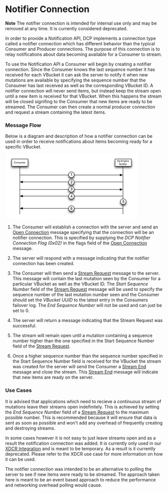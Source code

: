
# Notifier Connection

**Note** The notifier connection is intended for internal use only and may be removed at any time. It is currently considered deprecated.

In order to provide a Notification API, DCP implements a connection type called a notifier connection which has different behavior than the typical Consumer and Producer connections. The purpose of this connection is to relay notifications about data becoming available for a Consumer to stream.

To use the Notification API a Consumer will begin by creating a notifier connection. Since the Consumer knows the last sequence number it has received for each VBucket it can ask the server to notify it when new mutations are available by specifying the sequence number that the Consumer has last received as well as the corresponding VBucket ID. A notifier connection will never send items, but instead keep the stream open until a new item is received for that VBucket. When this happens the stream will be closed signifing to the Consumer that new items are ready to be streamed. The Consumer can then create a normal producer connection and request a stream containing the latest items.

### Message Flow

Below is a diagram and description of how a notifier connection can be used in order to receive notifications about items becoming ready for a specific VBucket.

![Figure 1](../images/notifier_connection.jpg)

1. The Consumer will establish a connection with the server and send an [Open Connection](commands/open-connection.md) message specifying that the connection will be an notifier connection. This is specified by supplying the *DCP Notifier Connection Flag (0x02)* in the flags field of the [Open Connection](commands/open-connection.md) message.

2. The server will respond with a message indicating that the notifier connection has been created.

3. The Consumer will then send a [Stream Request](commands/stream-request.md) message to the server. This message will contain the last mutation seen by the Consumer for a particular VBucket as well as the VBucket ID. The *Start Sequence Number* field of the [Stream Request](commands/stream-request.md) message will be used to specify the sequence number of the last mutation number seen and the Consumer should set the *VBucket UUID* to the latest entry in the Consumers failover log. The *End Sequence Number* will not be used and can just be set to 0.

4. The server will return a message indicating that the Stream Request was successful.

5. The stream will remain open until a mutation containing a sequence number higher than the one specified in the Start Sequence Number field of the [Stream Request](commands/stream-request.md).

6. Once a higher sequence number than the sequence number specified in the Start Sequence Number field is received for the VBucket the stream was created for the server will send the Consumer a [Stream End](commands/stream-end.md) message and close the stream. This [Stream End](commands/stream-end.md) message will indicate that new items are ready on the server.

### Use Cases

It is advised that applications which need to recieve a continuous stream of mutations leave their streams open indefinitely. This is achieved by setting the *End Sequence Number* field of a [Stream Request](commands/stream-request.md) to the maximum possible number. This is recommended because it will ensure that data is sent as soon as possible and won't add any overhead of frequently creating and destroying streams.

In some cases however it is not easy to just leave streams open and as a result the notification connection was added. It is currently only used in our [XDCR Integration]() and is meant to be temporary. As a result is it currently deprecated. Please refer to the XDCR use case for more information on how it can be used.

The notifier connection was intended to be an alternative to polling the server to see if new items were ready to be streamed. The approach taken here is meant to be an event based approach to reduce the performance and networking overhead polling would cause.

